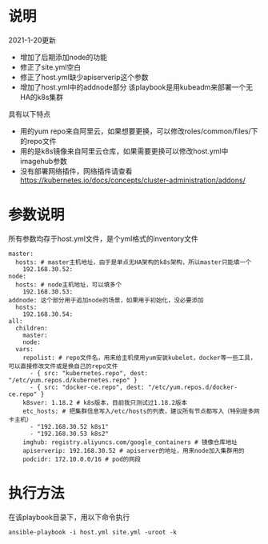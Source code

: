 # 说明
2021-1-20更新
- 增加了后期添加node的功能
- 修正了site.yml空白
- 修正了host.yml缺少apiserverip这个参数
- 增加了host.yml中的addnode部分
该playbook是用kubeadm来部署一个无HA的k8s集群

具有以下特点
- 用的yum repo来自阿里云，如果想要更换，可以修改roles/common/files/下的repo文件
- 用的是k8s镜像来自阿里云仓库，如果需要更换可以修改host.yml中imagehub参数
- 没有部署网络插件，网络插件请查看 https://kubernetes.io/docs/concepts/cluster-administration/addons/

# 参数说明
所有参数均存于host.yml文件，是个yml格式的inventory文件
```
master:
  hosts: # master主机地址，由于是单点无HA架构的k8s架构，所以master只能填一个
    192.168.30.52:
node:
  hosts: # node主机地址，可以填多个
    192.168.30.53:
addnode: 这个部分用于追加node的场景，如果用于初始化，没必要添加
  hosts:
    192.168.30.54:
all:
  children:
    master:
    node:
  vars:
    repolist: # repo文件名，用来给主机使用yum安装kubelet，docker等一些工具，可以直接修改文件或是换自己的repo文件
      - { src: "kubernetes.repo", dest: "/etc/yum.repos.d/kubernetes.repo" }
      - { src: "docker-ce.repo", dest: "/etc/yum.repos.d/docker-ce.repo" }
    k8sver: 1.18.2 # k8s版本，目前我只测试过1.18.2版本
    etc_hosts: # 把集群信息写入/etc/hosts的列表，建议所有节点都写入（特别是多网卡主机）
      - "192.168.30.52 k8s1"
      - "192.168.30.53 k8s2"
    imghub: registry.aliyuncs.com/google_containers # 镜像仓库地址
    apiserverip: 192.168.30.52 # apiserver的地址，用来node加入集群用的
    podcidr: 172.10.0.0/16 # pod的网段
```
# 执行方法
在该playbook目录下，用以下命令执行
```
ansible-playbook -i host.yml site.yml -uroot -k
```
